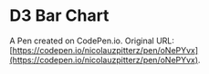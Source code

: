 # D3 Bar Chart

A Pen created on CodePen.io. Original URL: [https://codepen.io/nicolauzpitterz/pen/oNePYvx](https://codepen.io/nicolauzpitterz/pen/oNePYvx).


